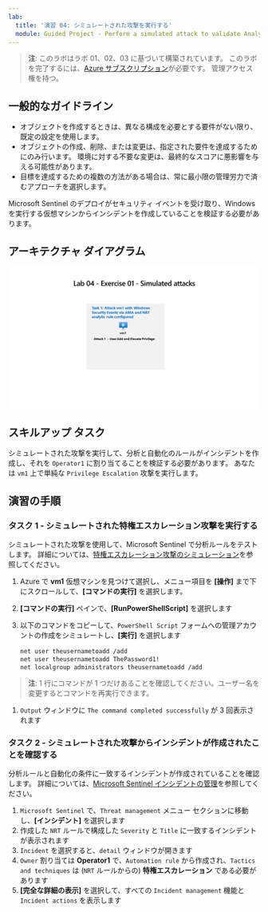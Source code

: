 ```yaml
---
lab:
  title: '演習 04: シミュレートされた攻撃を実行する'
  module: Guided Project - Perform a simulated attack to validate Analytic and Automation rules
---
```


>**注**: このラボはラボ 01、02、03 に基づいて構築されています。 このラボを完了するには、[Azure サブスクリプション](https://azure.microsoft.com/free/?azure-portal=true)が必要です。 管理アクセス権を持つ。

## 一般的なガイドライン

- オブジェクトを作成するときは、異なる構成を必要とする要件がない限り、既定の設定を使用します。
- オブジェクトの作成、削除、または変更は、指定された要件を達成するためにのみ行います。 環境に対する不要な変更は、最終的なスコアに悪影響を与える可能性があります。
- 目標を達成するための複数の方法がある場合は、常に最小限の管理労力で済むアプローチを選択します。

Microsoft Sentinel のデプロイがセキュリティ イベントを受け取り、Windows を実行する仮想マシンからインシデントを作成していることを検証する必要があります。

## アーキテクチャ ダイアグラム

![シミュレートされた攻撃のダイアグラム ](../Media/apl-5001-lab-diagrams-lab04.png)

## スキルアップ タスク

シミュレートされた攻撃を実行して、分析と自動化のルールがインシデントを作成し、それを `Operator1` に割り当てることを検証する必要があります。 あなたは `vm1` 上で単純な `Privilege Escalation` 攻撃を実行します。

## 演習の手順

### タスク 1 - シミュレートされた特権エスカレーション攻撃を実行する

シミュレートされた攻撃を使用して、Microsoft Sentinel で分析ルールをテストします。 詳細については、[特権エスカレーション攻撃のシミュレーション](https://github.com/redcanaryco/atomic-red-team/blob/master/atomics/T1078.003/T1078.003.md)を参照してください。

1. Azure で **vm1** 仮想マシンを見つけて選択し、メニュー項目を **[操作]** まで下にスクロールして、**[コマンドの実行]** を選択します。
1. **[コマンドの実行]** ペインで、**[RunPowerShellScript]** を選択します
1. 以下のコマンドをコピーして、`PowerShell Script` フォームへの管理アカウントの作成をシミュレートし、**[実行]** を選択します

    ```CommandPrompt
    net user theusernametoadd /add
    net user theusernametoadd ThePassword1!
    net localgroup administrators theusernametoadd /add
    ```

>**注**: 1 行にコマンドが 1 つだけあることを確認してください。ユーザー名を変更するとコマンドを再実行できます。

1. `Output` ウィンドウに `The command completed successfully` が 3 回表示されます

### タスク 2 - シミュレートされた攻撃からインシデントが作成されたことを確認する

分析ルールと自動化の条件に一致するインシデントが作成されていることを確認します。 詳細については、[Microsoft Sentinel インシデントの管理](https://learn.microsoft.com/azure/sentinel/incident-investigation)を参照してください。

1. `Microsoft Sentinel` で、`Threat management` メニュー セクションに移動し、**[インシデント]** を選択します
1. 作成した `NRT` ルールで構成した `Severity` と `Title` に一致するインシデントが表示されます
1. `Incident` を選択すると、`detail` ウィンドウが開きます
1. `Owner` 割り当ては **Operator1** で、`Automation rule` から作成され、`Tactics and techniques` は (`NRT` ルールからの) **特権エスカレーション** である必要があります
1. **[完全な詳細の表示]** を選択して、すべての `Incident management` 機能と `Incident actions` を表示します
